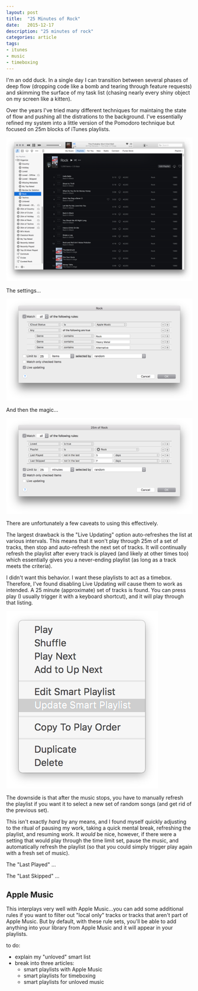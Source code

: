 ```yaml
---
layout: post
title:  "25 Minutes of Rock"
date:   2015-12-17
description: "25 minutes of rock"
categories: article
tags:
- itunes
- music
- timeboxing
---
```


I'm an odd duck. In a single day I can transition between several phases of deep flow (dropping code like a bomb and tearing through feature requests) and skimming the surface of my task list (chasing nearly every shiny object on my screen like a kitten).

Over the years I've tried many different techniques for maintaing the state of flow and pushing all the distrations to the background. I've essentially refined my system into a little version of the Pomodoro technique but focused on 25m blocks of iTunes playlists.

![For Those About to Rock](/img/itunes-smart-playlists-rock.png)

The settings...

![For Those About to Edit](/img/itunes-smart-playlists-rock-edit.png)

And then the magic...

![For Those Rocking](/img/itunes-smart-playlists-25mofrock.png)

There are unfortunately a few caveats to using this effectively.

The largest drawback is the "Live Updating" option auto-refreshes the list at various intervals. This means that it won't play through 25m of a set of tracks, then stop and auto-refresh the next set of tracks. It will continually refresh the playlist after every track is played (and likely at other times too) which essentially gives you a never-ending playlist (as long as a track meets the criteria).

I didn't want this behavior. I want these playlists to act as a timebox. Therefore, I've found disabling Live Updating *will* cause them to work as intended. A 25 minute (approximate) set of tracks is found. You can press play (I usually trigger it with a keyboard shortcut), and it will play through that listing.

![For Those About to Update](/img/itunes-smart-playlists-context-menu.png)


The downside is that after the music stops, you have to manually refresh the playlist if you want it to select a new set of random songs (and get rid of the previous set).

This isn't exactly *hard* by any means, and I found myself quickly adjusting to the ritual of pausing my work, taking a quick mental break, refreshing the playlist, and resuming work. It *would* be nice, however, if there were a setting that would play through the time limit set, pause the music, and automatically refresh the playlist (so that you could simply trigger play again with a fresh set of music).

The "Last Played" ...

The "Last Skipped" ...

## Apple Music

This interplays very well with Apple Music...you can add some additional rules if you want to filter out "local only" tracks or tracks that aren't part of Apple Music. But by default, with these rule sets, you'll be able to add anything into your library from Apple Music and it will appear in your playlists.

to do:

* explain my "unloved" smart list
* break into three articles:
  * smart playlists with Apple Music
  * smart playlists for timeboxing
  * smart playlists for unloved music
